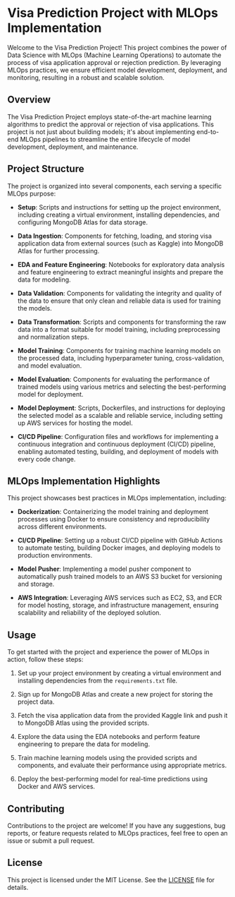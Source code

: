 # Visa Prediction Project with MLOps Implementation

Welcome to the Visa Prediction Project! This project combines the power of Data Science with MLOps (Machine Learning Operations) to automate the process of visa application approval or rejection prediction. By leveraging MLOps practices, we ensure efficient model development, deployment, and monitoring, resulting in a robust and scalable solution.

## Overview

The Visa Prediction Project employs state-of-the-art machine learning algorithms to predict the approval or rejection of visa applications. This project is not just about building models; it's about implementing end-to-end MLOps pipelines to streamline the entire lifecycle of model development, deployment, and maintenance.

## Project Structure

The project is organized into several components, each serving a specific MLOps purpose:

- **Setup**: Scripts and instructions for setting up the project environment, including creating a virtual environment, installing dependencies, and configuring MongoDB Atlas for data storage.

- **Data Ingestion**: Components for fetching, loading, and storing visa application data from external sources (such as Kaggle) into MongoDB Atlas for further processing.

- **EDA and Feature Engineering**: Notebooks for exploratory data analysis and feature engineering to extract meaningful insights and prepare the data for modeling.

- **Data Validation**: Components for validating the integrity and quality of the data to ensure that only clean and reliable data is used for training the models.

- **Data Transformation**: Scripts and components for transforming the raw data into a format suitable for model training, including preprocessing and normalization steps.

- **Model Training**: Components for training machine learning models on the processed data, including hyperparameter tuning, cross-validation, and model evaluation.

- **Model Evaluation**: Components for evaluating the performance of trained models using various metrics and selecting the best-performing model for deployment.

- **Model Deployment**: Scripts, Dockerfiles, and instructions for deploying the selected model as a scalable and reliable service, including setting up AWS services for hosting the model.

- **CI/CD Pipeline**: Configuration files and workflows for implementing a continuous integration and continuous deployment (CI/CD) pipeline, enabling automated testing, building, and deployment of models with every code change.

## MLOps Implementation Highlights

This project showcases best practices in MLOps implementation, including:

- **Dockerization**: Containerizing the model training and deployment processes using Docker to ensure consistency and reproducibility across different environments.

- **CI/CD Pipeline**: Setting up a robust CI/CD pipeline with GitHub Actions to automate testing, building Docker images, and deploying models to production environments.

- **Model Pusher**: Implementing a model pusher component to automatically push trained models to an AWS S3 bucket for versioning and storage.

- **AWS Integration**: Leveraging AWS services such as EC2, S3, and ECR for model hosting, storage, and infrastructure management, ensuring scalability and reliability of the deployed solution.

## Usage

To get started with the project and experience the power of MLOps in action, follow these steps:

1. Set up your project environment by creating a virtual environment and installing dependencies from the `requirements.txt` file.

2. Sign up for MongoDB Atlas and create a new project for storing the project data.

3. Fetch the visa application data from the provided Kaggle link and push it to MongoDB Atlas using the provided scripts.

4. Explore the data using the EDA notebooks and perform feature engineering to prepare the data for modeling.

5. Train machine learning models using the provided scripts and components, and evaluate their performance using appropriate metrics.

6. Deploy the best-performing model for real-time predictions using Docker and AWS services.

## Contributing

Contributions to the project are welcome! If you have any suggestions, bug reports, or feature requests related to MLOps practices, feel free to open an issue or submit a pull request.

## License

This project is licensed under the MIT License. See the [LICENSE](LICENSE) file for details.

